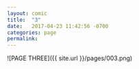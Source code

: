```yaml
---
layout: comic
title:  "3"
date:   2017-04-23 11:42:56 -0700
categories: page
permalink:
---
```

![PAGE THREE]({{ site.url }}/pages/003.png)
